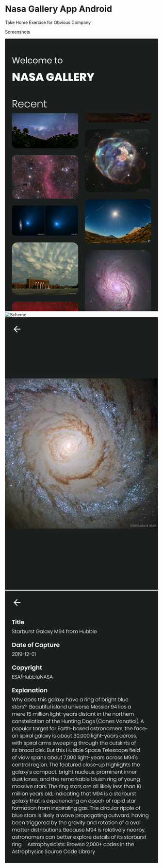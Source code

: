 # Nasa Gallery App Android
Take Home Exercise for Obvious Company

Screenshots

![Scheme](https://github.com/dilipkaklotar/nasagalleryapp_android/blob/master/app/src/screenshots/screenshot1.png)
![Scheme](https://github.com/dilipkaklotar/nasagalleryapp_android/blob/master/app/src/screenshots/screenshot2.png)
![Scheme](https://github.com/dilipkaklotar/nasagalleryapp_android/blob/master/app/src/screenshots/screenshot3.png)
![Scheme](https://github.com/dilipkaklotar/nasagalleryapp_android/blob/master/app/src/screenshots/screenshot4.png)

